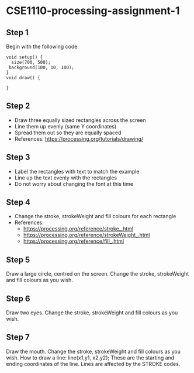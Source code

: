 # CSE1110-processing-assignment-1

## Step 1
Begin with the following code:

```
void setup() {
  size(700, 500);
 background(100, 10, 100);
}
void draw() {

}
```

## Step 2 
* Draw three equally sized rectangles across the screen
* Line them up evenly (same Y coordinates)
* Spread them out so they are equally spaced
* References: https://processing.org/tutorials/drawing/

## Step 3 
* Label the rectangles with text to match the example
* Line up the text evenly with the rectangles
* Do not worry about changing the font at this time

## Step 4 
* Change the stroke, strokeWeight and fill colours for each rectangle
* References:
  * https://processing.org/reference/stroke_.html
  * https://processing.org/reference/strokeWeight_.html
  * https://processing.org/reference/fill_.html

## Step 5 
Draw a large circle, centred on the screen. Change the stroke, strokeWeight and fill colours as you wish.

## Step 6 
Draw two eyes.  Change the stroke, strokeWeight and fill colours as you wish.

## Step 7
Draw the mouth.  Change the stroke, strokeWeight and fill colours as you wish. How to draw a line:  line(x1,y1, x2,y2); These are the starting and ending coordinates of the line. Lines are affected by the STROKE codes.
